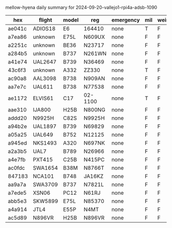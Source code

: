 mellow-hyena daily summary for 2024-09-20-vallejo1-rpi4a-adsb-1090

|hex|flight|model|reg|emergency|mil|weirdo|
|--|--|--|--|--|--|--|
|ae041c|ADIOS18|E6|164410|none|T|F|
|a7ea86|unknown|E75L|N609UX|none|F|F|
|a2251c|unknown|BE36|N23717|none|F|F|
|a284b5|unknown|B737|N261WN|none|F|F|
|a41e74|UAL2647|B739|N36469|none|F|F|
|43c6f3|unknown|A332|ZZ330|none|T|F|
|ac90a8|AAL3098|B738|N909AN|none|F|F|
|aa7e7c|UAL611|B738|N77538|none|F|F|
|ae1172|ELVIS61|C17|02-1100|none|T|F|
|aae310|IJA800|H25B|N800NG|none|F|F|
|addd20|N9925H|C82S|N9925H|none|F|F|
|a94b2e|UAL1897|B739|N69829|none|F|F|
|a05a25|UAL649|B752|N12125|none|F|F|
|a945ed|NKS1493|A320|N697NK|none|F|F|
|a2a3b5|UAL7|B789|N26966|none|F|F|
|a4e7fb|PXT415|C25B|N415PC|none|F|F|
|ac0fdc|SWA1654|B38M|N8766T|none|F|F|
|847183|NCA101|B748|JA16KZ|none|F|F|
|aa9a7a|SWA3709|B737|N7821L|none|F|F|
|a7ede5|XSN06|PC12|N61RJ|none|F|F|
|abb5e3|SKW5899|E75L|N85370|none|F|F|
|a4a914|JTL4|E55P|N4MT|none|F|F|
|ac5d89|N896VR|H25B|N896VR|none|F|F|
